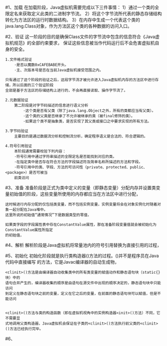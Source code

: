 #1、加载
    在加载阶段，Java虚拟机需要完成以下三件事情：
    1）通过一个类的全限定名来获取定义此类的二进制字节流。
    2）将这个字节流所代表的静态存储结构转化为方法区的运行时数据结构。
    3）在内存中生成一个代表这个类的java.lang.Class对象，作为方法区这个类的各种数据的访问入口。
    
#2、验证
    这一阶段的目的是确保Class文件的字节流中包含的信息符合《Java虚拟机规范》的全部约束要求，
    保证这些信息被当作代码运行后不会危害虚拟机自身的安全。
    
    1.文件格式验证
        ·是否以魔数0xCAFEBABE开头。
        ·主、次版本号是否在当前Java虚拟机接受范围之内。
        
    只有通过了这个阶段的验证之后，这段字节流才被允许进入Java虚拟机内存的方法区中进行存储，所以后面的三个验证阶段
    全部是基于方法区的存储结构上进行的，不会再直接读取、操作字节流了。
    
    2.元数据验证
        第二阶段是对字节码描述的信息进行语义分析
            ·这个类是否有父类（除了java.lang.Object之外，所有的类都应当有父类）。
            ·这个类的父类是否继承了不允许被继承的类（被final修饰的类）。
            ·如果这个类不是抽象类，是否实现了其父类或接口之中要求实现的所有方法。
    
    3.字节码验证
        主要目的是通过数据流分析和控制流分析，确定程序语义是合法的、符合逻辑的。
        
    4.符号引用验证
        本阶段通常需要校验下列内容：
        ·符号引用中通过字符串描述的全限定名是否能找到对应的类。
        ·在指定类中是否存在符合方法的字段描述符及简单名称所描述的方法和字段。
        ·符号引用中的类、字段、方法的可访问性（private、protected、public、<package>）是否可被当
        前类访问
#3、准备
    准备阶段是正式为类中定义的变量（即静态变量）分配内存并设置类变量初始值的阶段，这些变量所使用的内存都应当在方法区中进行分配，
    
    这时候进行内存分配的仅包括类变量，而不包括实例变量，实例变量将会在对象实例化时随着对象一起分配在Java堆中。
    这里所说的初始值“通常情况”下是数据类型的零值，
    
    如果类字段的字段属性表中存在ConstantValue属性，那在准备阶段变量值就会被初始化为ConstantValue属性所指定
    的初始值，
    
#4、解析
    解析阶段是Java虚拟机将常量池内的符号引用替换为直接引用的过程，
    
#5、初始化
    初始化阶段就是执行类构造器<clinit>()方法的过程。<clinit>()并不是程序员在Java代码中直接编写
    的方法，它是Javac编译器的自动生成物，
    
    <clinit>()方法是由编译器自动收集类中的所有类变量的赋值动作和静态语句块（static{}块）中的
    语句合并产生的，编译器收集的顺序是由语句在源文件中出现的顺序决定的，静态语句块中只能访问
    到定义在静态语句块之前的变量，定义在它之后的变量，在前面的静态语句块可以赋值，但是不能访问
    
    
    <clinit>()方法与类的构造函数（即在虚拟机视角中的实例构造器<init>()方法）不同，它不需要显
    式地调用父类构造器，Java虚拟机会保证在子类的<clinit>()方法执行前父类的<clinit>()方法已经执行完毕。
#6、
